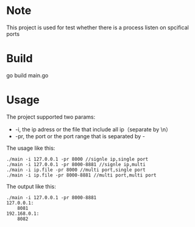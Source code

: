 # Note

This project is used for test whether there is a process listen on spcifical ports

# Build

go build main.go

# Usage

The project supported two params:

-  -i, the ip adress or the file that include all ip（separate by \n）
- -pr, the port  or the port range that is separated by -

The usage like this:

```
./main -i 127.0.0.1 -pr 8000 //signle ip,single port
./main -i 127.0.0.1 -pr 8000-8881 //signle ip,multi
./main -i ip.file -pr 8000 //multi port,single port
./main -i ip.file -pr 8000-8881 //multi port,multi port
```

The output like this:

```
./main -i 127.0.0.1 -pr 8000-8881
127.0.0.1:
	8081
192.168.0.1:
	8082
```

